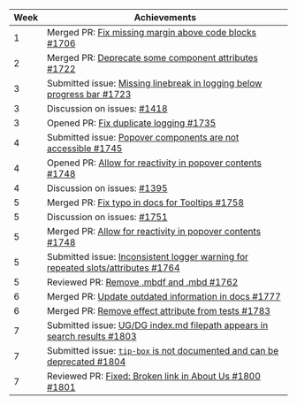 | Week | Achievements |
| ---- | ------------ |
| 1 | Merged PR: [Fix missing margin above code blocks #1706](https://github.com/MarkBind/markbind/pull/1706) | 
| 2 | Merged PR: [Deprecate some component attributes #1722](https://github.com/MarkBind/markbind/pull/1722) |
| 3 | Submitted issue: [Missing linebreak in logging below progress bar #1723](https://github.com/MarkBind/markbind/issues/1723) |
| 3 | Discussion on issues: [#1418](https://github.com/MarkBind/markbind/issues/1418) |
| 3 | Opened PR: [Fix duplicate logging #1735](https://github.com/MarkBind/markbind/pull/1735) |
| 4 | Submitted issue: [Popover components are not accessible #1745](https://github.com/MarkBind/markbind/issues/1745) |
| 4 | Opened PR: [Allow for reactivity in popover contents #1748](https://github.com/MarkBind/markbind/pull/1748) |
| 4 | Discussion on issues: [#1395](https://github.com/MarkBind/markbind/issues/1395)
| 5 | Merged PR: [Fix typo in docs for Tooltips #1758](https://github.com/MarkBind/markbind/pull/1758) |
| 5 | Discussion on issues: [#1751](https://github.com/MarkBind/markbind/issues/1751) |
| 5 | Merged PR: [Allow for reactivity in popover contents #1748](https://github.com/MarkBind/markbind/pull/1748) |
| 5 | Submitted issue: [Inconsistent logger warning for repeated slots/attributes #1764](https://github.com/MarkBind/markbind/issues/1764) |
| 5 | Reviewed PR: [Remove .mbdf and .mbd #1762](https://github.com/MarkBind/markbind/pull/1762) |
| 6 | Merged PR: [Update outdated information in docs #1777](https://github.com/MarkBind/markbind/pull/1777) |
| 6 | Merged PR: [Remove effect attribute from tests #1783](https://github.com/MarkBind/markbind/pull/1783) |
| 7 | Submitted issue: [UG/DG index.md filepath appears in search results #1803](https://github.com/MarkBind/markbind/issues/1803) |
| 7 | Submitted issue: [`tip-box` is not documented and can be deprecated #1804](https://github.com/MarkBind/markbind/issues/1804) |
| 7 | Reviewed PR: [Fixed: Broken link in About Us #1800 #1801](https://github.com/MarkBind/markbind/pull/1801) |
